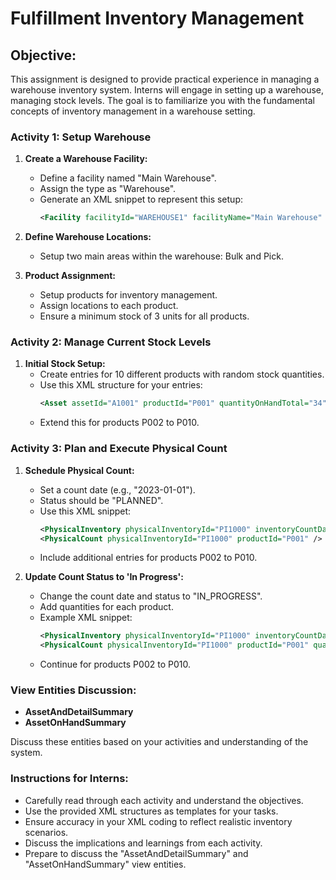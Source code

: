 
# **Fulfillment Inventory Management**

## **Objective:**
This assignment is designed to provide practical experience in managing a warehouse inventory system. Interns will engage in setting up a warehouse, managing stock levels. The goal is to familiarize you with the fundamental concepts of inventory management in a warehouse setting.

### **Activity 1: Setup Warehouse**

1. **Create a Warehouse Facility:**
   - Define a facility named "Main Warehouse".
   - Assign the type as "Warehouse".
   - Generate an XML snippet to represent this setup:
     ```xml
     <Facility facilityId="WAREHOUSE1" facilityName="Main Warehouse" type="Warehouse" />
     ```

2. **Define Warehouse Locations:**
   - Setup two main areas within the warehouse: Bulk and Pick.

3. **Product Assignment:**
   - Setup products for inventory management.
   - Assign locations to each product.
   - Ensure a minimum stock of 3 units for all products.

### **Activity 2: Manage Current Stock Levels**

1. **Initial Stock Setup:**
   - Create entries for 10 different products with random stock quantities.
   - Use this XML structure for your entries:
     ```xml
     <Asset assetId="A1001" productId="P001" quantityOnHandTotal="34" />
     ```
   - Extend this for products P002 to P010.

### **Activity 3: Plan and Execute Physical Count**

1. **Schedule Physical Count:**
   - Set a count date (e.g., "2023-01-01").
   - Status should be "PLANNED".
   - Use this XML snippet:
     ```xml
     <PhysicalInventory physicalInventoryId="PI1000" inventoryCountDate="2023-01-01" statusId="PLANNED" />
     <PhysicalCount physicalInventoryId="PI1000" productId="P001" />
     ```
   - Include additional entries for products P002 to P010.

2. **Update Count Status to 'In Progress':**
   - Change the count date and status to "IN_PROGRESS".
   - Add quantities for each product.
   - Example XML snippet:
     ```xml
     <PhysicalInventory physicalInventoryId="PI1000" inventoryCountDate="2023-01-01" statusId="IN_PROGRESS" />
     <PhysicalCount physicalInventoryId="PI1000" productId="P001" quantity="4" />
     ```
   - Continue for products P002 to P010.


### **View Entities Discussion:**

- **AssetAndDetailSummary**
- **AssetOnHandSummary**

Discuss these entities based on your activities and understanding of the system.

### **Instructions for Interns:**

- Carefully read through each activity and understand the objectives.
- Use the provided XML structures as templates for your tasks.
- Ensure accuracy in your XML coding to reflect realistic inventory scenarios.
- Discuss the implications and learnings from each activity.
- Prepare to discuss the "AssetAndDetailSummary" and "AssetOnHandSummary" view entities.

